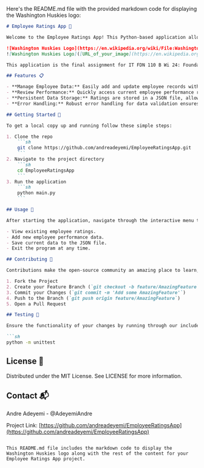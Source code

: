 Here's the README.md file with the provided markdown code for displaying the Washington Huskies logo:

```markdown
# Employee Ratings App 🌟

Welcome to the Employee Ratings App! This Python-based application allows managers and HR professionals to efficiently input, view, and manage employee performance ratings. Designed to streamline the review process, this tool supports data persistence, intuitive navigation, and clear performance metrics.

![Washington Huskies Logo](https://en.wikipedia.org/wiki/File:Washington_Huskies_logo.svg)
![Washington Huskies Logo]([URL_of_your_image](https://en.wikipedia.org/wiki/File:Washington_Huskies_logo.svg))

This application is the final assignment for IT FDN 110 B Wi 24: Foundations Of Programming: Python.

## Features 📋

- **Manage Employee Data:** Easily add and update employee records with names, review dates, and performance ratings.
- **Review Performance:** Quickly access current employee performance ratings with intuitive UI.
- **Persistent Data Storage:** Ratings are stored in a JSON file, allowing for data retention and access across sessions.
- **Error Handling:** Robust error handling for data validation ensures the integrity and consistency of your employee records.

## Getting Started 🚀

To get a local copy up and running follow these simple steps:

1. Clone the repo
    ```sh
    git clone https://github.com/andreadeyemi/EmployeeRatingsApp.git
    ```
2. Navigate to the project directory
    ```sh
    cd EmployeeRatingsApp
    ```
3. Run the application
    ```sh
    python main.py
    ```

## Usage 📖

After starting the application, navigate through the interactive menu to:

- View existing employee ratings.
- Add new employee performance data.
- Save current data to the JSON file.
- Exit the program at any time.

## Contributing 🤝

Contributions make the open-source community an amazing place to learn, inspire, and create. Any contributions you make are greatly appreciated.

1. Fork the Project
2. Create your Feature Branch (`git checkout -b feature/AmazingFeature`)
3. Commit your Changes (`git commit -m 'Add some AmazingFeature'`)
4. Push to the Branch (`git push origin feature/AmazingFeature`)
5. Open a Pull Request

## Testing 🧪

Ensure the functionality of your changes by running through our included test suite:

```sh
python -m unittest
```

## License 📜

Distributed under the MIT License. See LICENSE for more information.

## Contact 📬

Andre Adeyemi - @AdeyemiAndre

Project Link: [https://github.com/andreadeyemi/EmployeeRatingsApp](https://github.com/andreadeyemi/EmployeeRatingsApp)
```

This README.md file includes the markdown code to display the Washington Huskies logo along with the rest of the content for your Employee Ratings App project.
